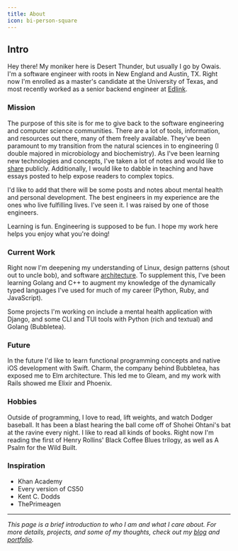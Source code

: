 ```yaml
---
title: About
icon: bi-person-square
---
```


## Intro

Hey there! My moniker here is Desert Thunder, but usually I go by Owais. I'm a software
engineer with roots in New England and Austin, TX. Right now I'm enrolled as a master's
candidate at the University of Texas, and most recently worked as a senior backend engineer
at [Edlink](https://ed.link/).

### Mission

The purpose of this site is for me to give back to the software engineering and computer
science communities. There are a lot of tools, information, and resources out there,
many of them freely available. They've been paramount to my transition from the
natural sciences in to engineering (I double majored in microbiology and biochemistry).
As I've been learning new technologies and concepts, I've taken a lot of notes and
would like to [share](https://desertthunder.github.io/garden/) publicly. Additionally,
I would like to dabble in teaching and have essays posted to help expose readers
to complex topics.

I'd like to add that there will be some posts and notes about mental health and personal
development. The best engineers in my experience are the ones who live fulfilling
lives. I've seen it. I was raised by one of those engineers.

Learning is fun. Engineering is supposed to be fun. I hope my work here helps you
enjoy what you're doing!

### Current Work

Right now I'm deepening my understanding of Linux, design patterns (shout out
to uncle bob), and software [architecture](https://cosmicpython.com/).
To supplement this, I've been learning Golang and C++ to augment my knowledge of
the dynamically typed languages I've used for much of my career
(Python, Ruby, and JavaScript).

Some projects I'm working on include a mental health application with Django, and
some CLI and TUI tools with Python (rich and textual) and Golang (Bubbletea).

### Future

In the future I'd like to learn functional programming concepts and native iOS development
with Swift. Charm, the company behind Bubbletea, has exposed me to Elm architecture.
This led me to Gleam, and my work with Rails showed me Elixir and Phoenix.

### Hobbies

Outside of programming, I love to read, lift weights, and watch Dodger baseball.
It has been a blast hearing the ball come off of Shohei Ohtani's bat at the ravine
every night. I like to read all kinds of books. Right now I'm reading the first
of Henry Rollins' Black Coffee Blues trilogy, as well as A Psalm for the Wild Built.

### Inspiration

- Khan Academy
- Every version of CS50
- Kent C. Dodds
- ThePrimeagen

---

*This page is a brief introduction to who I am and what I care about. For more details,*
*projects, and some of my thoughts, check out my [blog](/) and [portfolio](/).*
